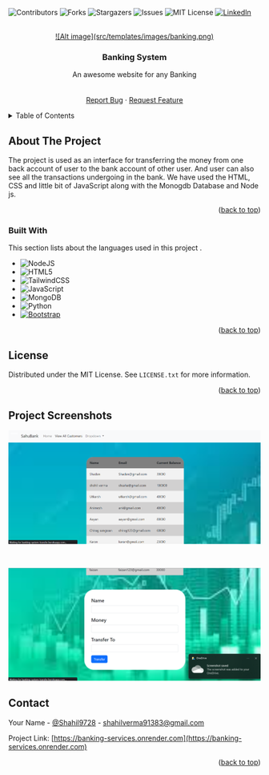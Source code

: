 <!-- Improved compatibility of back to top link: See: https://github.com/Shahil9728/Banking-system/ -->
<a name="readme-top"></a>


![Contributors][contributors-shield]
![Forks][forks-shield]
![Stargazers][stars-shield]
![Issues][issues-shield]
![MIT License][license-shield]
[![LinkedIn][linkedin-shield]][linkedin-url]



<!-- PROJECT LOGO -->
<br />
<div align="center">
  <a href="https://github.com/Shahil9728/Banking-system">
![Alt image](src/templates/images/banking.png)
  </a>

  <h3 align="center">Banking System</h3>

  <p align="center">
    An awesome website for any Banking
    <br />
    <br />
    <br />
    <a href="https://github.com/Shahil9728/Banking-system/issues">Report Bug</a>
    ·
    <a href="https://github.com/Shahil9728/Banking-system/issues">Request Feature</a>
  </p>
</div>



<!-- TABLE OF CONTENTS -->
<details>
  <summary>Table of Contents</summary>
  <ol>
    <li>
      <a href="#about-the-project">About The Project</a>
      <ul>
        <li><a href="#built-with">Built With</a></li>
      </ul>
    </li>
    <li><a href="#license">License</a></li>
    <li><a href="#contact">Contact</a></li>
  </ol>
</details>



<!-- ABOUT THE PROJECT -->
## About The Project

The project is used as an interface for transferring the money from one back account of user to the bank account of other user. And user can also see all the transactions undergoing in the bank.
We have used the HTML, CSS and little bit of JavaScript along with the Monogdb Database and Node js. 


<p align="right">(<a href="#readme-top">back to top</a>)</p>



### Built With

This section lists about the languages used in this project .

* 	![NodeJS](https://img.shields.io/badge/node.js-6DA55F?style=for-the-badge&logo=node.js&logoColor=white)
* ![HTML5](https://img.shields.io/badge/html5-%23E34F26.svg?style=for-the-badge&logo=html5&logoColor=white)
* ![TailwindCSS](https://img.shields.io/badge/tailwindcss-%2338B2AC.svg?style=for-the-badge&logo=tailwind-css&logoColor=white)
* ![JavaScript](https://img.shields.io/badge/javascript-%23323330.svg?style=for-the-badge&logo=javascript&logoColor=%23F7DF1E)
* ![MongoDB](https://img.shields.io/badge/MongoDB-%234ea94b.svg?style=for-the-badge&logo=mongodb&logoColor=white)
* ![Python](https://img.shields.io/badge/python-3670A0?style=for-the-badge&logo=python&logoColor=ffdd54)
* [![Bootstrap][Bootstrap.com]][Bootstrap-url]

<p align="right">(<a href="#readme-top">back to top</a>)</p>


<!-- LICENSE -->
## License

Distributed under the MIT License. See `LICENSE.txt` for more information.

<p align="right">(<a href="#readme-top">back to top</a>)</p>


<!-- IMAGES -->
## Project Screenshots

![Alt image](src/templates/images/bank2.png)

<br/>

![Alt image](src/templates/images/bank3.png)


<!-- CONTACT -->
## Contact

Your Name - [@Shahil9728](https://twitter.com/Shahil9728) - shahilverma91383@gmail.com

Project Link: [https://banking-services.onrender.com](https://banking-services.onrender.com)

<p align="right">(<a href="#readme-top">back to top</a>)</p>




<!-- MARKDOWN LINKS & IMAGES -->
<!-- https://www.markdownguide.org/basic-syntax/#reference-style-links -->
[contributors-shield]: https://img.shields.io/github/contributors/othneildrew/Best-README-Template.svg?style=for-the-badge
[forks-shield]: https://img.shields.io/github/forks/othneildrew/Best-README-Template.svg?style=for-the-badge
[stars-shield]: https://img.shields.io/github/stars/othneildrew/Best-README-Template.svg?style=for-the-badge
[issues-shield]: https://img.shields.io/github/issues/othneildrew/Best-README-Template.svg?style=for-the-badge
[license-shield]: https://img.shields.io/github/license/othneildrew/Best-README-Template.svg?style=for-the-badge
[linkedin-shield]: https://img.shields.io/badge/-LinkedIn-black.svg?style=for-the-badge&logo=linkedin&colorB=555
[linkedin-url]: https://www.linkedin.com/in/shahil-kumar-a56246240
[product-screenshot]: images/screenshot.png
[Next.js]: https://img.shields.io/badge/next.js-000000?style=for-the-badge&logo=nextdotjs&logoColor=white
[Next-url]: https://nextjs.org/
[React.js]: https://img.shields.io/badge/React-20232A?style=for-the-badge&logo=react&logoColor=61DAFB
[React-url]: https://reactjs.org/
[Vue.js]: https://img.shields.io/badge/Vue.js-35495E?style=for-the-badge&logo=vuedotjs&logoColor=4FC08D
[Vue-url]: https://vuejs.org/
[Angular.io]: https://img.shields.io/badge/Angular-DD0031?style=for-the-badge&logo=angular&logoColor=white
[Angular-url]: https://angular.io/
[Svelte.dev]: https://img.shields.io/badge/Svelte-4A4A55?style=for-the-badge&logo=svelte&logoColor=FF3E00
[Svelte-url]: https://svelte.dev/
[Laravel.com]: https://img.shields.io/badge/Laravel-FF2D20?style=for-the-badge&logo=laravel&logoColor=white
[Laravel-url]: https://laravel.com
[Bootstrap.com]: https://img.shields.io/badge/Bootstrap-563D7C?style=for-the-badge&logo=bootstrap&logoColor=white
[Bootstrap-url]: https://getbootstrap.com
[JQuery.com]: https://img.shields.io/badge/jQuery-0769AD?style=for-the-badge&logo=jquery&logoColor=white
[JQuery-url]: https://jquery.com 




